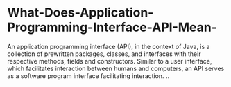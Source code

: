 # What-Does-Application-Programming-Interface-API-Mean-
An application programming interface (API), in the context of Java, is a collection of prewritten packages, classes, and interfaces with their respective methods, fields and constructors. Similar to a user interface, which facilitates interaction between humans and computers, an API serves as a software program interface facilitating interaction.
..
